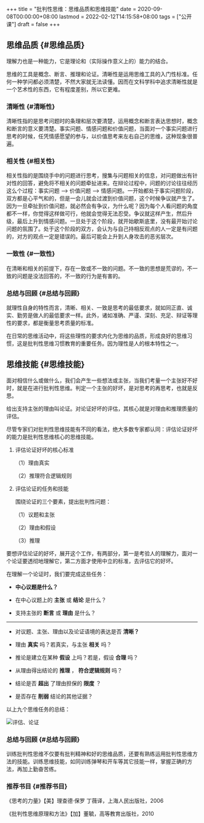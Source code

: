 +++
title = "批判性思维：思维品质和思维技能"
date = 2020-09-08T00:00:00+08:00
lastmod = 2022-02-12T14:15:58+08:00
tags = ["公开课"]
draft = false
+++

## 思维品质 {#思维品质}

理解力也是一种能力，它是理论和（实际操作意义上的）能力的结合。

思维的工具是概念、断言、推理和论证。清晰性是运用思维工具的入门性标准。任何一种学问都必须清楚，不然大家就无法读懂。因而在文科学科中追求清晰性就是一个艺术性的东西，它有程度差别，所以它更难。


### 清晰性 {#清晰性}

清晰性指的是思考问题时的条理和层次要清楚，运用概念和断言表达思想时，概念和断言的意义要清楚。事实问题、情感问题和价值问题，当面对一个事实问题进行思考的时候，任凭情感愿望的参与，以价值思考来左右自己的思维，这种现象很普遍。


### 相关性 {#相关性}

相关性指的是围绕手中的问题进行思考，搜集与问题相关的信息，对问题做出有针对性的回答，避免将不相关的问题牵扯进来。在辩论过程中，问题的讨论往往经历这么个过程：事实问题 --> 价值问题 --> 情感问题。一开始都处于事实问题阶段，双方都是心平气和的，但是一会儿就会过渡到价值问题，这个时候争议就产生了。因为一旦牵扯到价值问题，就必然会有争议，为什么呢？因为每个人看问题的角度都不一样，你觉得这样做可行，他就会觉得无法忍受。争议就这样产生，然后升级，最后上升到情感问题。一旦处于这个阶段，就开始歇斯底里，没有最开始讨论问题的氛围了。处于这个阶段的双方，会认为与自己持相反观点的人一定是有问题的，对方的观点一定是错误的。最后可能会上升到人身攻击的恶劣层次。


### 一致性 {#一致性}

在清晰和相关的前提下，存在一致或不一致的问题。不一致的思想是荒谬的，不一致的问题是没法回答的，不一致的行为是有害的。


### 总结与回顾 {#总结与回顾}

就理性自身的特性而言，清晰、相关、一致是思考的最低要求，就如同正直、诚实、勤劳是做人的最低要求一样。此外，诸如准确、严谨、深刻、充足、辩证等理性的要求，都是衡量思考质量的标准。

在日常的思维活动中，将这些理性的要求内化为思维的品质，形成良好的思维习惯，这是批判性思维习惯教育的重要任务。因为理性是人的根本特性之一。


## 思维技能 {#思维技能}

面对相信什么或做什么，我们会产生一些想法或主张，当我们考量一个主张好不好时，就是在进行批判性思维。判定一个主张的好坏，是对思考的再思考，也就是反思。

给出支持主张的理由叫论证。对论证好坏的评估，其核心就是对理由和推理质量的评估。

尽管专家们对批判性思维技能有不同的看法，绝大多数专家都认同：评估论证好坏的能力是批判性思维核心的思维技能。

1.  评估论证好坏的核心标准

    （1）理由真实

    （2）推理符合逻辑规则

2.  评估论证的任务和技能

    围绕论证的三个要素，提出批判性问题：

    （1）议题和主张

    （2）理由和假设

    （3）推理

要想评估论证的好坏，展开这个工作，有两部分，第一是考验人的理解力，面对一个论证要透彻地理解它，第二方面才使用中立的标准，去评估它的好坏。

在理解一个论证时，我们要完成这些任务：

-   **中心议题是什么？**

-   在中心议题上的 **主张** 或 **结论** 是什么？

-   支持主张的 **断言** 或 **理由** 是什么？

---

-   对议题、主张、理由以及论证语境的表达是否 **清晰？**

-   理由 **真实** 吗？若真实，与主张 **相关** 吗？

-   推论是建立在某种 **假设** 上吗？若是，假设 **合理** 吗？

-   从理由得出结论的 **推理** ， **符合逻辑规则** 吗？

-   结论是否 **超出** 了理由担保的 **限度** ？

-   是否存在 **削弱** 结论的其他证据？

以上九个思维任务的总结：

![](/critical-thinking-2-pinggulunzheng.png "评估、论证")


### 总结与回顾 {#总结与回顾}

训练批判性思维不仅要有批判精神和好的思维品质，还要有熟练运用批判性思维方法的技能。训练思维技能，如同训练弹琴和开车等其它技能一样，掌握正确的方法，再加上勤奋苦练。


### 推荐书目 {#推荐书目}

《思考的力量》【美】理查德·保罗 丁薇译，上海人民出版社，2006

《批判性思维原理和方法》【加】董毓，高等教育出版社，2010